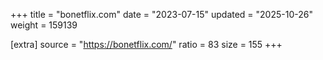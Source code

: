 +++
title = "bonetflix.com"
date = "2023-07-15"
updated = "2025-10-26"
weight = 159139

[extra]
source = "https://bonetflix.com/"
ratio = 83
size = 155
+++
